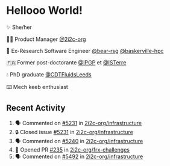 # Hellooo World!

✨ She/her

👩‍💻 Product Manager [@2i2c-org](https://2i2c.org/)

🐻 Ex-Research Software Engineer [@bear-rsg](https://github.com/bear-rsg) [@baskerville-hpc](https://github.com/baskerville-hpc) 

🇫🇷 Former post-doctorante [@IPGP](https://github.com/IPGP) et [@ISTerre](https://www.isterre.fr/) 

💧 PhD graduate [@CDTFluidsLeeds](https://fluid-dynamics.leeds.ac.uk/) 

⌨️ Mech keeb enthusiast 

## Recent Activity 

<!--START_SECTION:activity-->
1. 🗣 Commented on [#5231](https://github.com/2i2c-org/infrastructure/issues/5231#issuecomment-2636476324) in [2i2c-org/infrastructure](https://github.com/2i2c-org/infrastructure)
2. 🔒 Closed issue [#5231](https://github.com/2i2c-org/infrastructure/issues/5231) in [2i2c-org/infrastructure](https://github.com/2i2c-org/infrastructure)
3. 🗣 Commented on [#5240](https://github.com/2i2c-org/infrastructure/issues/5240#issuecomment-2636385620) in [2i2c-org/infrastructure](https://github.com/2i2c-org/infrastructure)
4. 💪 Opened PR [#235](https://github.com/2i2c-org/frx-challenges/pull/235) in [2i2c-org/frx-challenges](https://github.com/2i2c-org/frx-challenges)
5. 🗣 Commented on [#5492](https://github.com/2i2c-org/infrastructure/issues/5492#issuecomment-2634169159) in [2i2c-org/infrastructure](https://github.com/2i2c-org/infrastructure)
<!--END_SECTION:activity-->
